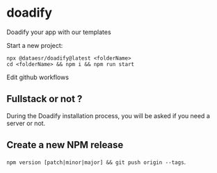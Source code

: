 # doadify
Doadify your app with our templates

Start a new project:

```
npx @dataesr/doadify@latest <folderName>
cd <folderName> && npm i && npm run start
```

Edit github workflows

## Fullstack or not ?

During the Doadify installation process, you will be asked if you need a server or not.

## Create a new NPM release

`npm version [patch|minor|major] && git push origin --tags`.